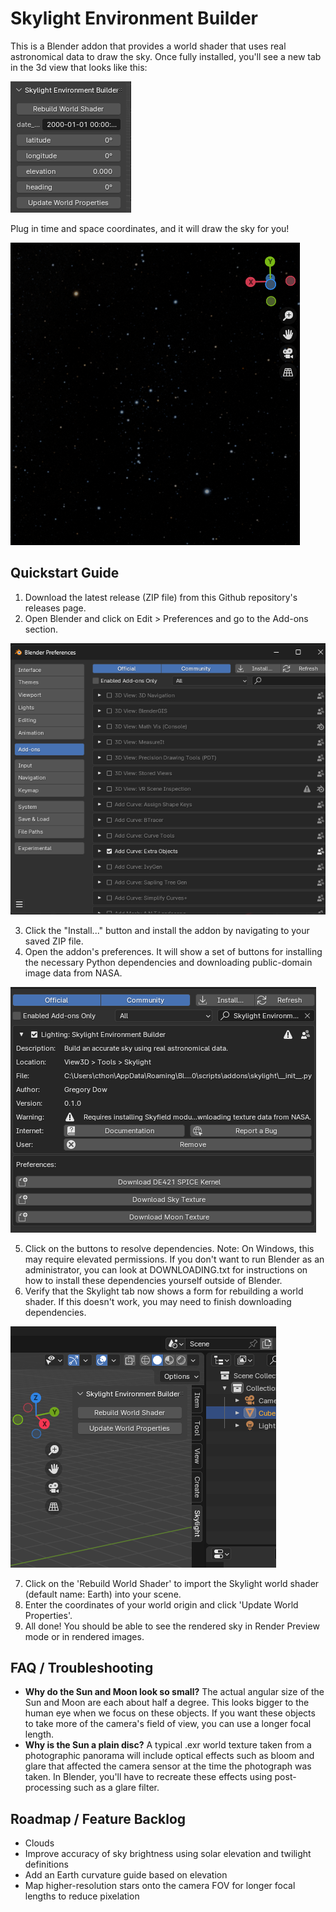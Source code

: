 # Skylight Environment Builder
This is a Blender addon that provides a world shader that uses real astronomical data to draw the sky.
Once fully installed, you'll see a new tab in the 3d view that looks like this:

![skylight_main](https://github.com/cthonianmessiah/skylight/blob/dev/readme_media/skylight_main.png?raw=true)

Plug in time and space coordinates, and it will draw the sky for you!

![orion](https://github.com/cthonianmessiah/skylight/blob/dev/readme_media/orion.png?raw=true)

## Quickstart Guide
1. Download the latest release (ZIP file) from this Github repository's releases page.
2. Open Blender and click on Edit > Preferences and go to the Add-ons section.

![addons](https://github.com/cthonianmessiah/skylight/blob/dev/readme_media/addons.png?raw=true)

3. Click the "Install..." button and install the addon by navigating to your saved ZIP file.
4. Open the addon's preferences. It will show a set of buttons for installing the necessary Python dependencies and downloading public-domain image data from NASA.

![preferences](https://github.com/cthonianmessiah/skylight/blob/dev/readme_media/preferences.png?raw=true)

5. Click on the buttons to resolve dependencies. Note: On Windows, this may require elevated permissions. If you don't want to run Blender as an administrator, you can look at DOWNLOADING.txt for instructions on how to install these dependencies yourself outside of Blender.
6. Verify that the Skylight tab now shows a form for rebuilding a world shader. If this doesn't work, you may need to finish downloading dependencies.

![got_dependencies](https://github.com/cthonianmessiah/skylight/blob/dev/readme_media/got_dependencies.png?raw=true)

7. Click on the 'Rebuild World Shader' to import the Skylight world shader (default name: Earth) into your scene.
8. Enter the coordinates of your world origin and click 'Update World Properties'.
9. All done! You should be able to see the rendered sky in Render Preview mode or in rendered images.
 
## FAQ / Troubleshooting
 * **Why do the Sun and Moon look so small?**
The actual angular size of the Sun and Moon are each about half a degree. This looks bigger to the human eye when we focus on these objects. If you want these objects to take more of the camera's field of view, you can use a longer focal length.
* **Why is the Sun a plain disc?**
A typical .exr world texture taken from a photographic panorama will include optical effects such as bloom and glare that affected the camera sensor at the time the photograph was taken. In Blender, you'll have to recreate these effects using post-processing such as a glare filter.

## Roadmap / Feature Backlog
* Clouds
* Improve accuracy of sky brightness using solar elevation and twilight definitions
* Add an Earth curvature guide based on elevation
* Map higher-resolution stars onto the camera FOV for longer focal lengths to reduce pixelation